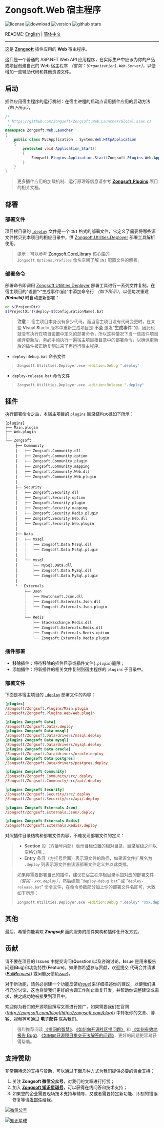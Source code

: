 ﻿# Zongsoft.Web 宿主程序

![license](https://img.shields.io/github/license/Zongsoft/Zongsoft.Web.Launcher) ![download](https://img.shields.io/nuget/dt/Zongsoft.Web.Launcher) ![version](https://img.shields.io/github/v/release/Zongsoft/Zongsoft.Web.Launcher?include_prereleases) ![github stars](https://img.shields.io/github/stars/Zongsoft/Zongsoft.Web.Launcher?style=social)

README: [English](https://github.com/Zongsoft/Zongsoft.Web.Launcher/blob/master/README.md) | [简体中文](https://github.com/Zongsoft/Zongsoft.Web.Launcher/blob/master/README-zh_CN.md)

-----

这是 [**Zongsoft**](https://github.com/Zongsoft) 插件应用的 **Web** 宿主程序。

这只是一个普通的 ASP.NET Web API 应用程序，在实际生产中应该为你的产品或项目创建自己的 Web 宿主程序 _（譬如：`{Organization}.Web.Server`）_，以便增加一些辅助代码和其他资源文件。


<a name="bootstrap"></a>
## 启动

插件应用宿主程序的运行机制：在宿主进程的启动点调用插件应用的启动方法 _（如下所示）_。
```csharp
/*
 * https://github.com/Zongsoft/Zongsoft.Web.Launcher/Global.asax.cs
 */
namespace Zongsoft.Web.Launcher
{
    public class MvcApplication : System.Web.HttpApplication
    {
        protected void Application_Start()
        {
            Zongsoft.Plugins.Application.Start(Zongsoft.Plugins.Web.ApplicationContext.Current, null);
        }
    }
}
```

> 更多插件应用的加载机制、运行原理等信息请参考 [**Zongsoft.Plugins**](https://github.com/Zongsoft/Zongsoft.Plugins) 项目的相关文档。

<a name="deploy"></a>
## 部署

### 部署文件

项目根目录的 [`.deploy`](https://github.com/Zongsoft/Zongsoft.Web.Launcher/blob/master/.deploy) 文件是一个 `INI` 格式的部署文件，它定义了需要将哪些源文件拷贝到本项目的相应目录中，供 [Zongsoft.Utilities.Deployer](https://github.com/Zongsoft/Zongsoft.Utilities.Deployer) 部署工具解析使用。

> 提示：可以参考 [Zongsoft.CoreLibrary](https://github.com/Zongsoft/Zongsoft.CoreLibrary) 核心库的 `Zongsoft.Options.Profiles` 命名空间了解 `INI` 配置文件的解析。

### 部署命令
部署命令即调用 [Zongsoft.Utilities.Deployer](https://github.com/Zongsoft/Zongsoft.Utilities.Deployer) 部署工具进行一系列文件复制。在宿主项目的“设置”-“生成事件(前)”中添加命令行 _（如下所示）_，以便每次重建 _**(Rebuild)**_ 时自动更新部署：
```bash
cd $(ProjectDir)
$(ProjectDir)\deploy-$(ConfigurationName).bat
```

> **注意：** 宿主项目本身没有多少代码，而当宿主项目没有代码变更时，在某些 **V**isual **S**tudio 版本中重新生成项目是 **不会** 激发“**生成事件**”的，因此也就没有执行在项目设置中定义的部署命令，所以这种情况下当一些插件项目编译更新后，务必手动执行一遍宿主项目根目录中的部署命令，以确保更新后的插件被正确复制过来了再运行宿主程序。

- `deploy-debug.bat` 命令文件
> ```bash
> Zongsoft.Utilities.Deployer.exe -edition:Debug ".deploy"
> ```

- `deploy-release.bat` 命令文件
> ```bash
> Zongsoft.Utilities.Deployer.exe -edition:Release ".deploy"
> ```


<a name="plugin"></a>
## 插件

执行部署命令之后，本宿主项目的 `plugins` 目录结构大概如下所示：

```
[plugins]
├── Main.plugin
├── Web.plugin
│
└── Zongsoft
　   ├── Community
　   │   ├── Zongsoft.Community.dll
　   │   ├── Zongsoft.Community.option
　   │   ├── Zongsoft.Community.plugin
　   │   ├── Zongsoft.Community.mapping
　   │   ├── Zongsoft.Community.Web.dll
　   │   └── Zongsoft.Community.Web.plugin
　   │
　   ├── Security
　   │   ├── Zongsoft.Security.dll
　   │   ├── Zongsoft.Security.option
　   │   ├── Zongsoft.Security.plugin
　   │   ├── Zongsoft.Security.mapping
　   │   ├── Zongsoft.Security.Redis.plugin
　   │   ├── Zongsoft.Security.Web.dll
　   │   └── Zongsoft.Security.Web.plugin
　   │
　   ├── Data
　   │   ├── mssql
　   │   │   ├── Zongsoft.Data.MsSql.dll
　   │   │   └── Zongsoft.Data.MsSql.plugin
　   │   │
　   │   └── mysql
　   │       ├── MySql.Data.dll
　   │       ├── Zongsoft.Data.MySql.dll
　   │       └── Zongsoft.Data.MySql.plugin
　   │
　   └── Externals
　       ├── Json
　       │   ├── Newtonsoft.Json.dll
　       │   ├── Zongsoft.Externals.Json.dll
　       │   └── Zongsoft.Externals.Json.plugin
　       │
　       └── Redis
　           ├── StackExchange.Redis.dll
　           ├── Zongsoft.Externals.Redis.dll
　           ├── Zongsoft.Externals.Redis.option
　           └── Zongsoft.Externals.Redis.plugin
```

### 插件部署
- 移除插件：将待移除的插件目录或插件文件(_`.plugin`_)删除；
- 添加插件：将新插件的相关文件复制到宿主程序的 `plugins` 子目录中。

### 部署文件

下面是本宿主项目的 [`.deploy`](https://github.com/Zongsoft/Zongsoft.Web.Launcher/blob/master/.deploy) 部署文件的内容：

```ini
[plugins]
/Zongsoft/Zongsoft.Plugins/Main.plugin
/Zongsoft/Zongsoft.Plugins.Web/Web.plugin

[plugins Zongsoft Data]
/Zongsoft/Zongsoft.Data/.deploy
[plugins Zongsoft Data mssql]
/Zongsoft/Zongsoft.Data/drivers/mssql.deploy
[plugins Zongsoft Data mysql]
/Zongsoft/Zongsoft.Data/drivers/mysql.deploy
[plugins Zongsoft Data oracle]
/Zongsoft/Zongsoft.Data/drivers/oracle.deploy
[plugins Zongsoft Data postgres]
/Zongsoft/Zongsoft.Data/drivers/postgres.deploy

[plugins Zongsoft Community]
/Zongsoft/Zongsoft.Community/src/.deploy
/Zongsoft/Zongsoft.Community/src/api/.deploy

[plugins Zongsoft Security]
/Zongsoft/Zongsoft.Security/src/.deploy
/Zongsoft/Zongsoft.Security/src/api/.deploy

[plugins Zongsoft Externals Json]
/Zongsoft/Zongsoft.Externals.Json/.deploy

[plugins Zongsoft Externals Redis]
/Zongsoft/Zongsoft.Externals.Redis/.deploy
```

对照插件目录结构和部署文件内容，不难发现部署文件的定义：
> - **Section** 段（方括号内部）表示目标位置的相对目录，目录层级之间以空格分隔；
> - **Entry** 条目（方括号后面）表示源文件的路径，如果源文件扩展名为 `.deploy` 则表示源文件由该源部署文件定义并以此类推。

> 如果你需要部署自己的插件，建议在宿主程序根目录添加对应的部署文件 _（譬如：`xxx.deploy`）_，然后编辑 “`deploy-debug.bat`” 或 “`deploy-release.bat`” 命令文件，在命令参数部分加上你的部署文件名即可，大致如下所示：
> ```bash
> Zongsoft.Utilities.Deployer.exe -edition:Debug ".deploy" "xxx.deploy"
> ```


<a name="other"></a>
## 其他

最后，希望你能喜欢 _**Zongsoft**_ 面向服务的插件架构和插件化开发方式。


<a name="contribution"></a>
## 贡献

请不要在项目的 **I**ssues 中提交询问(**Q**uestion)以及咨询讨论，**I**ssue 是用来报告问题(**B**ug)和功能特性(**F**eature)。如果你希望参与贡献，欢迎提交 代码合并请求(_[**P**ull**R**equest](https://github.com/Zongsoft/Zongsoft.Security/pulls)_) 或问题反馈(_[**I**ssue](https://github.com/Zongsoft/Zongsoft.Security/issues)_)。

对于新功能，请务必创建一个功能反馈(_[**I**ssue](https://github.com/Zongsoft/Zongsoft.Security/issues)_)来详细描述你的建议，以便我们进行充分讨论，这也将使我们更好的协调工作防止重复开发，并帮助你调整建议或需求，使之成功地被接受到项目中。

欢迎你为我们的开源项目撰写文章进行推广，如果需要我们在官网(_[http://zongsoft.com/blog](http://zongsoft.com/blog)_) 中转发你的文章、博客、视频等可通过 [**电子邮件**](mailto:zongsoft@qq.com) 联系我们。

> 强烈推荐阅读 [《提问的智慧》](https://github.com/ryanhanwu/How-To-Ask-Questions-The-Smart-Way/blob/master/README-zh_CN.md)、[《如何向开源社区提问题》](https://github.com/seajs/seajs/issues/545) 和 [《如何有效地报告 Bug》](http://www.chiark.greenend.org.uk/~sgtatham/bugs-cn.html)、[《如何向开源项目提交无法解答的问题》](https://zhuanlan.zhihu.com/p/25795393)，更好的问题更容易获得帮助。


<a name="sponsor"></a>
## 支持赞助

非常期待您的支持与赞助，可以通过下面几种方式为我们提供必要的资金支持：

1. 关注 **Zongsoft 微信公众号**，对我们的文章进行打赏；
2. 加入 [**Zongsoft 知识星球号**](https://t.zsxq.com/2nyjqrr)，可以获得在线问答和技术支持；
3. 如果您的企业需要现场技术支持与辅导，又或者需要特定新功能、即刻的错误修复等请[发邮件](mailto:zongsoft@qq.com)给我。

[![微信公号](https://raw.githubusercontent.com/Zongsoft/Guidelines/master/zongsoft-qrcode%28wechat%29.png)](http://weixin.qq.com/r/zy-g_GnEWTQmrS2b93rd)

[![知识星球](https://raw.githubusercontent.com/Zongsoft/Guidelines/master/zongsoft-qrcode%28zsxq%29.png)](https://t.zsxq.com/2nyjqrr)
